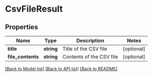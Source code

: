 # CsvFileResult

## Properties
Name | Type | Description | Notes
------------ | ------------- | ------------- | -------------
**title** | **string** | Title of the CSV file | [optional] 
**file_contents** | **string** | Contents of the CSV file | [optional] 

[[Back to Model list]](../README.md#documentation-for-models) [[Back to API list]](../README.md#documentation-for-api-endpoints) [[Back to README]](../README.md)



